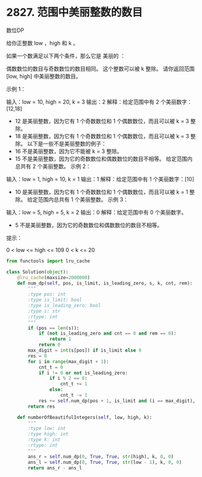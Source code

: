 # 2827. 范围中美丽整数的数目

数位DP


给你正整数 low ，high 和 k 。

如果一个数满足以下两个条件，那么它是 美丽的 ：

偶数数位的数目与奇数数位的数目相同。
这个整数可以被 k 整除。
请你返回范围 [low, high] 中美丽整数的数目。

 

示例 1：

输入：low = 10, high = 20, k = 3
输出：2
解释：给定范围中有 2 个美丽数字：[12,18]
- 12 是美丽整数，因为它有 1 个奇数数位和 1 个偶数数位，而且可以被 k = 3 整除。
- 18 是美丽整数，因为它有 1 个奇数数位和 1 个偶数数位，而且可以被 k = 3 整除。
以下是一些不是美丽整数的例子：
- 16 不是美丽整数，因为它不能被 k = 3 整除。
- 15 不是美丽整数，因为它的奇数数位和偶数数位的数目不相等。
给定范围内总共有 2 个美丽整数。
示例 2：

输入：low = 1, high = 10, k = 1
输出：1
解释：给定范围中有 1 个美丽数字：[10]
- 10 是美丽整数，因为它有 1 个奇数数位和 1 个偶数数位，而且可以被 k = 1 整除。
给定范围内总共有 1 个美丽整数。
示例 3：

输入：low = 5, high = 5, k = 2
输出：0
解释：给定范围中有 0 个美丽数字。
- 5 不是美丽整数，因为它的奇数数位和偶数数位的数目不相等。
 

提示：

0 < low <= high <= 109
0 < k <= 20

```python
from functools import lru_cache

class Solution(object):
    @lru_cache(maxsize=2000000)
    def num_dp(self, pos, is_limit, is_leading_zero, s, k, cnt, rem):
        """
        :type pos: int
        :type is_limit: bool
        :type is_leading_zero: bool
        :type s: str
        :rtype: int
        """
        if (pos == len(s)):
            if (not is_leading_zero and cnt == 0 and rem == 0):
                return 1
            return 0
        max_digit = int(s[pos]) if is_limit else 9
        res = 0
        for i in range(max_digit + 1):
            cnt_t = 0
            if i != 0 or not is_leading_zero:
                if i % 2 == 0:
                    cnt_t += 1
                else:
                    cnt_t -= 1
            res += self.num_dp(pos + 1, is_limit and (i == max_digit), is_leading_zero and (i == 0), s, k, cnt + cnt_t, (rem * 10 + i) % k)
        return res

    def numberOfBeautifulIntegers(self, low, high, k):
        """
        :type low: int
        :type high: int
        :type k: int
        :rtype: int
        """
        ans_r = self.num_dp(0, True, True, str(high), k, 0, 0)
        ans_l = self.num_dp(0, True, True, str(low - 1), k, 0, 0)
        return ans_r - ans_l   
```